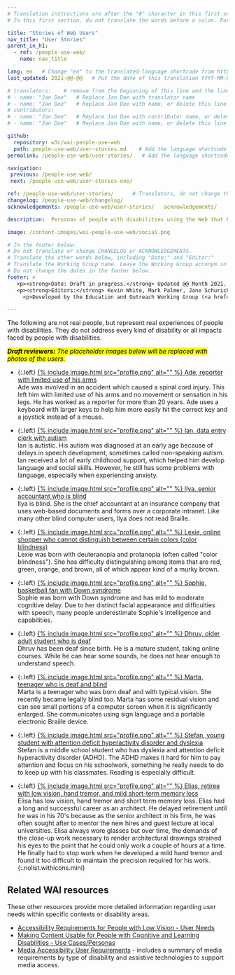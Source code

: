 ```yaml
---
# Translation instructions are after the "#" character in this first section. They are comments that do not show up in the web page. You do not need to translate the instructions after #.
# In this first section, do not translate the words before a colon. For example, do not translate "title:". Do translate the text after "title:".

title: "Stories of Web Users"
nav_title: "User Stories"
parent_in_h1:
  - ref: /people-use-web/
    name: nav_title

lang: en   # Change "en" to the translated-language shortcode from https://www.iana.org/assignments/language-subtag-registry/language-subtag-registry
last_updated: 2021-@@-@@   # Put the date of this translation YYYY-MM-DD (with month in the middle)

# translators:    # remove from the beginning of this line and the lines below: "# " (the hash sign and the space)
# - name: "Jan Doe"   # Replace Jan Doe with translator name
# - name: "Jan Doe"   # Replace Jan Doe with name, or delete this line if not multiple translators
# contributors:
# - name: "Jan Doe"   # Replace Jan Doe with contributor name, or delete this line if none
# - name: "Jan Doe"   # Replace Jan Doe with name, or delete this line if not multiple contributors

github:
  repository: w3c/wai-people-use-web
  path: people-use-web/user-stories.md    # Add the language shortcode to the middle of the filename, for example: people-use-web/user-stories.fr.md
permalink: /people-use-web/user-stories/   # Add the language shortcode to the end, with no slash at end, for example: /people-use-web/user-stories/fr

navigation:
 previous: /people-use-web/
 next: /people-use-web/user-stories-one/

ref: /people-use-web/user-stories/      # Translators, do not change this
changelog: /people-use-web/changelog/
acknowledgements: /people-use-web/user-stories/   acknowledgements/

description:  Personas of people with disabilities using the Web that highlight the effect of accessibility barriers and the broader benefits of accessible websites and web tools. @@edit->"digital technologies"

image: /content-images/wai-people-use-web/social.png

# In the footer below:
# Do not translate or change CHANGELOG or ACKNOWLEDGEMENTS.
# Translate the other words below, including "Date:" and "Editor:"
# Translate the Working Group name. Leave the Working Group acronym in English.
# Do not change the dates in the footer below.
footer: >
   <p><strong>Date: Draft in progress.</strong> Updated @@ Month 2021. First published Month 20@@. CHANGELOG.</p>
   <p><strong>Editors:</strong> Kevin White, Mark Palmer, Jane Schurick, and <a href="https://www.w3.org/People/shadi/">Shadi Abou_Zahra</a>.  <strong>Contributors:</strong> @@name, @@name, and <a href="https://www.w3.org/groups/wg/eowg/participants">participants of EOWG</a>. ACKNOWLEDGEMENTS lists past editors and additional contributors.</p>
     <p>Developed by the Education and Outreach Working Group (<a href="http://www.w3.org/WAI/EO/">EOWG</a>). Previously developed with the <a href="https://www.w3.org/WAI/EO/2008/wai-age-tf">WAI-AGE Task Force</a>, with support of the <a href="https://www.w3.org/WAI/WAI-AGE/">WAI-AGE Project</a>.</p>

---
```



The following are not real people, but represent real experiences of people with disabilities. They do not address every kind of disability or all impacts faced by people with disabilities.

<mark><em><strong>Draft reviewers:</strong> The placeholder images below will be replaced with photos of the users.</em></mark>

* {:.left} [{% include image.html src="profile.png" alt="" %} Ade, reporter with limited use of his arms](/people-use-web/user-stories-one)<br> Ade was involved in an accident which caused a spinal cord injury. This left him with limited use of his arms and no movement or sensation in his legs. He has worked as a reporter for more than 20 years. Ade uses a keyboard with larger keys to help him more easily hit the correct key and a joystick instead of a mouse.

* {:.left} [{% include image.html src="profile.png" alt="" %} Ian, data entry clerk with autism](/people-use-web/user-stories-two)<br> Ian is autistic. His autism was diagnosed at an early age because of delays in speech development, sometimes called non-speaking autism. Ian received a lot of early childhood support, which helped him develop language and social skills. However, he still has some problems with language, especially when experiencing anxiety.

* {:.left} [{% include image.html src="profile.png" alt="" %} Ilya, senior accountant who is blind](/people-use-web/user-stories-three)<br> Ilya is blind. She is the chief accountant at an insurance company that uses web-based documents and forms over a corporate intranet. Like many other blind computer users, Ilya does not read Braille.

* {:.left} [{% include image.html src="profile.png" alt="" %} Lexie, online shopper who cannot distinguish between certain colors (color blindness)](/people-use-web/user-stories-four)<br> Lexie was born with deuteranopia and protanopia (often called "color blindness"). She has difficulty distinguishing among items that are red, green, orange, and brown, all of which appear kind of a murky brown.

* {:.left} [{% include image.html src="profile.png" alt="" %} Sophie, basketball fan with Down syndrome](/people-use-web/user-stories-five)<br> Sophie was born with Down syndrome and has mild to moderate cognitive delay. Due to her distinct facial appearance and difficulties with speech, many people underestimate Sophie's intelligence and capabilities.

* {:.left} [{% include image.html src="profile.png" alt="" %} Dhruv, older adult student who is deaf](/people-use-web/user-stories-six)<br> Dhruv has been deaf since birth. He is a mature student, taking online courses. While he can hear some sounds, he does not hear enough to understand speech.

* {:.left} [{% include image.html src="profile.png" alt="" %} Marta, teenager who is deaf and blind](/people-use-web/user-stories-seven)<br> Marta is a teenager who was born deaf and with typical vision. She recently became legally blind too. Marta has some residual vision and can see small portions of a computer screen when it is significantly enlarged. She communicates using sign language and a portable electronic Braille device.

* {:.left} [{% include image.html src="profile.png" alt="" %} Stefan, young student with attention deficit hyperactivity disorder and dyslexia](/people-use-web/user-stories-eight)<br> Stefan is a middle school student who has dyslexia and attention deficit hyperactivity disorder (ADHD). The ADHD makes it hard for him to pay attention and focus on his schoolwork, something he really needs to do to keep up with his classmates. Reading is especially difficult.

* {:.left} [{% include image.html src="profile.png" alt="" %} Elias, retiree with low vision, hand tremor, and mild short-term memory loss](/people-use-web/user-stories-nine)<br> Elisa has low vision, hand tremor and short term memory loss. Elias had a long and successful career as an architect. He delayed retirement until he was in his 70's because as the senior architect in his firm, he was often sought after to mentor the new hires and guest lecture at local universities. Elisa always wore glasses but over time, the demands of the close-up work necessary to render architectural drawings strained his eyes to the point that he could only work a couple of hours at a time. He finally had to stop work when he developed a mild hand tremor and found it too difficult to maintain the precision required for his work.
{:.nolist.withicons.mini}

## Related WAI resources

These other resources provide more detailed information regarding user needs within specific contexts or disability areas.

* [Accessibility Requirements for People with Low Vision - User Needs](https://www.w3.org/TR/low-vision-needs/#user-needs)
* [Making Content Usable for People with Cognitive and Learning Disabilities - Use Cases/Personas](https://www.w3.org/TR/coga-usable/#persona)
* [Media Accessibility User Requirements](http://w3c.github.io/apa/media-accessibility-reqs/) - includes a summary of media requirements by type of disability and assistive technologies to support media access.
